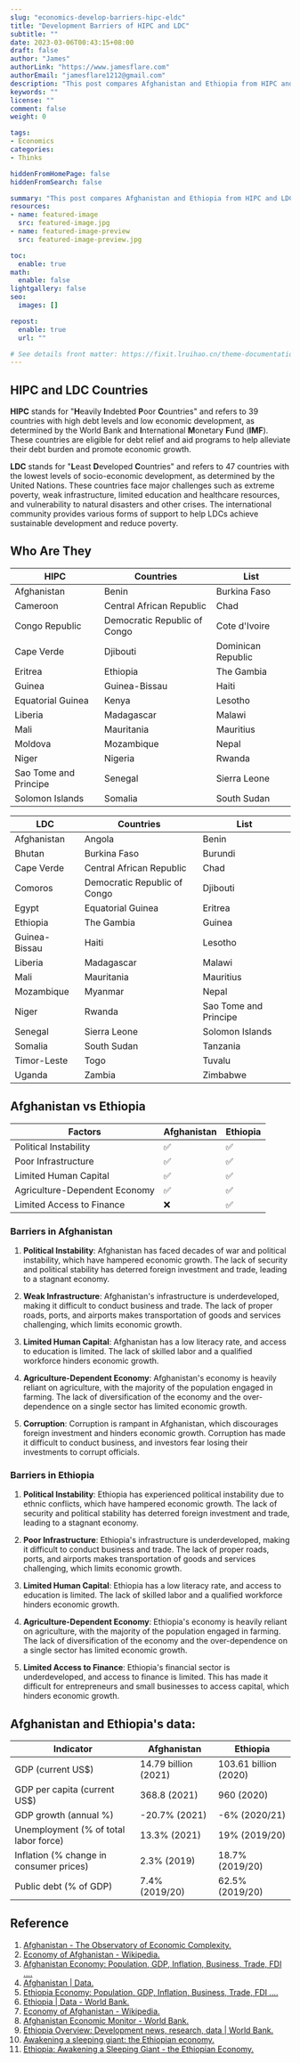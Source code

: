 ```yaml
---
slug: "economics-develop-barriers-hipc-eldc"
title: "Development Barriers of HIPC and LDC"
subtitle: ""
date: 2023-03-06T00:43:15+08:00
draft: false
author: "James"
authorLink: "https://www.jamesflare.com"
authorEmail: "jamesflare1212@gmail.com"
description: "This post compares Afghanistan and Ethiopia from HIPC and LDC countries, respectively, in terms of economic growth barriers like political instability, poor infrastructure, and limited human capital. It also offers important economic indicators for each country, such as GDP, unemployment, and public debt."
keywords: ""
license: ""
comment: false
weight: 0

tags:
- Economics
categories:
- Thinks

hiddenFromHomePage: false
hiddenFromSearch: false

summary: "This post compares Afghanistan and Ethiopia from HIPC and LDC countries, respectively, in terms of economic growth barriers like political instability, poor infrastructure, and limited human capital. It also offers important economic indicators for each country, such as GDP, unemployment, and public debt."
resources:
- name: featured-image
  src: featured-image.jpg
- name: featured-image-preview
  src: featured-image-preview.jpg

toc:
  enable: true
math:
  enable: false
lightgallery: false
seo:
  images: []

repost:
  enable: true
  url: ""

# See details front matter: https://fixit.lruihao.cn/theme-documentation-content/#front-matter
---
```


<!--more-->

## HIPC and LDC Countries

**HIPC** stands for "**H**eavily **I**ndebted **P**oor **C**ountries" and refers to 39 countries with high debt levels and low economic development, as determined by the World Bank and **I**nternational **M**onetary **F**und (**IMF**). These countries are eligible for debt relief and aid programs to help alleviate their debt burden and promote economic growth.

**LDC** stands for "**L**east **D**eveloped **C**ountries" and refers to 47 countries with the lowest levels of socio-economic development, as determined by the United Nations. These countries face major challenges such as extreme poverty, weak infrastructure, limited education and healthcare resources, and vulnerability to natural disasters and other crises. The international community provides various forms of support to help LDCs achieve sustainable development and reduce poverty.

## Who Are They

| HIPC | Countries | List |
|------|-----------|------|
| Afghanistan | Benin | Burkina Faso |
| Cameroon | Central African Republic | Chad |
| Congo Republic | Democratic Republic of Congo | Cote d'Ivoire |
| Cape Verde | Djibouti | Dominican Republic |
| Eritrea | Ethiopia | The Gambia |
| Guinea | Guinea-Bissau | Haiti |
| Equatorial Guinea | Kenya | Lesotho |
| Liberia | Madagascar | Malawi |
| Mali | Mauritania | Mauritius |
| Moldova | Mozambique | Nepal |
| Niger | Nigeria | Rwanda |
| Sao Tome and Principe | Senegal | Sierra Leone |
| Solomon Islands | Somalia | South Sudan |


| LDC | Countries | List |
|-----|-----------|------|
| Afghanistan | Angola | Benin |
| Bhutan | Burkina Faso | Burundi |
| Cape Verde | Central African Republic | Chad |
| Comoros | Democratic Republic of Congo | Djibouti |
| Egypt | Equatorial Guinea | Eritrea |
| Ethiopia | The Gambia | Guinea |
| Guinea-Bissau | Haiti | Lesotho |
| Liberia | Madagascar | Malawi |
| Mali | Mauritania | Mauritius |
| Mozambique | Myanmar | Nepal |
| Niger | Rwanda | Sao Tome and Principe |
| Senegal | Sierra Leone | Solomon Islands |
| Somalia | South Sudan | Tanzania |
| Timor-Leste | Togo | Tuvalu |
| Uganda | Zambia | Zimbabwe |

## Afghanistan vs	Ethiopia

| Factors | Afghanistan | Ethiopia |
|---------|-------------|----------|
| Political Instability | ✅ | ✅ |
| Poor Infrastructure | ✅ | ✅ |
| Limited Human Capital | ✅ | ✅ |
| Agriculture-Dependent Economy | ✅ | ✅ |
| Limited Access to Finance | ❌ | ✅ |

### Barriers in Afghanistan

1. **Political Instability**: Afghanistan has faced decades of war and political instability, which have hampered economic growth. The lack of security and political stability has deterred foreign investment and trade, leading to a stagnant economy.

2. **Weak Infrastructure**: Afghanistan's infrastructure is underdeveloped, making it difficult to conduct business and trade. The lack of proper roads, ports, and airports makes transportation of goods and services challenging, which limits economic growth.

3. **Limited Human Capital**: Afghanistan has a low literacy rate, and access to education is limited. The lack of skilled labor and a qualified workforce hinders economic growth.

4. **Agriculture-Dependent Economy**: Afghanistan's economy is heavily reliant on agriculture, with the majority of the population engaged in farming. The lack of diversification of the economy and the over-dependence on a single sector has limited economic growth.

5. **Corruption**: Corruption is rampant in Afghanistan, which discourages foreign investment and hinders economic growth. Corruption has made it difficult to conduct business, and investors fear losing their investments to corrupt officials.

### Barriers in Ethiopia

1. **Political Instability**: Ethiopia has experienced political instability due to ethnic conflicts, which have hampered economic growth. The lack of security and political stability has deterred foreign investment and trade, leading to a stagnant economy.

2. **Poor Infrastructure**: Ethiopia's infrastructure is underdeveloped, making it difficult to conduct business and trade. The lack of proper roads, ports, and airports makes transportation of goods and services challenging, which limits economic growth.

3. **Limited Human Capital**: Ethiopia has a low literacy rate, and access to education is limited. The lack of skilled labor and a qualified workforce hinders economic growth.

4. **Agriculture-Dependent Economy**: Ethiopia's economy is heavily reliant on agriculture, with the majority of the population engaged in farming. The lack of diversification of the economy and the over-dependence on a single sector has limited economic growth.

5. **Limited Access to Finance**: Ethiopia's financial sector is underdeveloped, and access to finance is limited. This has made it difficult for entrepreneurs and small businesses to access capital, which hinders economic growth.

## Afghanistan and Ethiopia's data:

| Indicator | Afghanistan | Ethiopia |
| --- | --- | --- |
| GDP (current US$) | 14.79 billion (2021) | 103.61 billion (2020) |
| GDP per capita (current US$) | 368.8 (2021) | 960 (2020) |
| GDP growth (annual %) | -20.7% (2021) | -6% (2020/21) |
| Unemployment (% of total labor force) | 13.3% (2021) | 19% (2019/20) |
| Inflation (% change in consumer prices) | 2.3% (2019) | 18.7% (2019/20) |
| Public debt (% of GDP) | 7.4% (2019/20)| 62.5% (2019/20)|

## Reference

1. [Afghanistan - The Observatory of Economic Complexity.](https://oec.world/en/profile/country/afg/)
2. [Economy of Afghanistan - Wikipedia.](https://en.wikipedia.org/wiki/Economy_of_Afghanistan)
3. [Afghanistan Economy: Population, GDP, Inflation, Business, Trade, FDI ....](https://www.heritage.org/index/country/afghanistan)
4. [Afghanistan | Data.](https://data.worldbank.org/country/afghanistan)
5. [Ethiopia Economy: Population, GDP, Inflation, Business, Trade, FDI ....](https://www.heritage.org/index/country/ethiopia)
6. [Ethiopia | Data - World Bank.](https://data.worldbank.org/country/ET)
7. [Economy of Afghanistan - Wikipedia.](https://en.wikipedia.org/wiki/Economy_of_Afghanistan)
8. [Afghanistan Economic Monitor - World Bank.](https://www.worldbank.org/en/country/afghanistan/publication/afghanistan-economic-monitors)
9. [Ethiopia Overview: Development news, research, data | World Bank.](https://www.worldbank.org/en/country/ethiopia/overview)
10. [Awakening a sleeping giant: the Ethiopian economy.](https://www.thereporterethiopia.com/31665/)
11. [Ethiopia: Awakening a Sleeping Giant - the Ethiopian Economy.](https://allafrica.com/stories/202303040012.html)